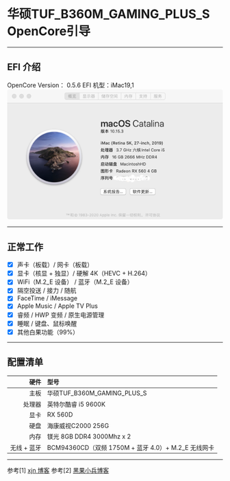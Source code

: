 # 华硕TUF_B360M_GAMING_PLUS_S OpenCore引导
***
## EFI 介绍
OpenCore Version： 0.5.6
EFI 机型：iMac19,1
![](./image/1.png)
***
## 正常工作
- [x] 声卡（板载）/ 网卡（板载）
- [x] 显卡（核显 + 独显）/ 硬解 4K（HEVC + H.264）
- [x] WiFi（M.2_E 设备） / 蓝牙（M.2_E 设备）
- [x] 隔空投送 / 接力 / 随航
- [x] FaceTime / iMessage
- [x] Apple Music / Apple TV Plus
- [x] 睿频 / HWP 变频 / 原生电源管理
- [x] 睡眠 / 键盘、鼠标唤醒
- [x] 其他白果功能（99%）
***
## 配置清单
|         硬件       |                   型号                     | 
|-------------------:|:------------------------------------------|
|               主板 |  华硕TUF_B360M_GAMING_PLUS_S           |
|             处理器 | 英特尔酷睿 i5 9600K                    |
|               显卡 | RX 560D                               |
|               硬盘 |  海康威视C2000 256G                   |
|               内存 | 镁光 8GB DDR4 3000Mhz x 2          |
|        无线 + 蓝牙 |  BCM94360CD（双频 1750M + 蓝牙 4.0）+ M.2_E 无线网卡  |
***

参考[1] [xjn 博客](https://blog.xjn819.com)
参考[2] [黑果小兵博客](https://blog.daliansky.net)